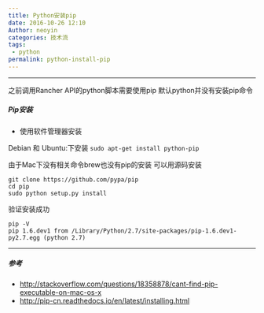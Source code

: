 ```yaml
---
title: Python安装pip 
date: 2016-10-26 12:10
Author: neoyin
categories: 技术流
tags:
 - python
permalink: python-install-pip
---
```


---

之前调用Rancher API的python脚本需要使用pip 默认python并没有安装pip命令

##### Pip安装

- 使用软件管理器安装

Debian 和 Ubuntu:下安装
`sudo apt-get install python-pip`
 
由于Mac下没有相关命令brew也没有pip的安装 可以用源码安装 

```
git clone https://github.com/pypa/pip
cd pip
sudo python setup.py install
```

验证安装成功
```
pip -V
pip 1.6.dev1 from /Library/Python/2.7/site-packages/pip-1.6.dev1-py2.7.egg (python 2.7)
```

 ---

##### 参考
- <http://stackoverflow.com/questions/18358878/cant-find-pip-executable-on-mac-os-x>
- <http://pip-cn.readthedocs.io/en/latest/installing.html>